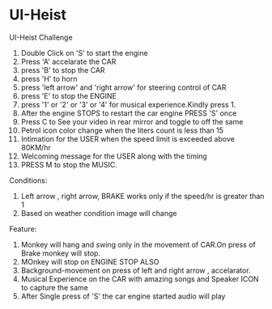 # UI-Heist
UI-Heist Challenge

1. Double Click on 'S' to start the engine
2. Press 'A' accelarate the CAR
3. press 'B' to stop the CAR
4. press 'H' to horn
5. press 'left arrow' and 'right arrow' for steering control of CAR
6. press 'E' to stop the ENGINE 
7. press '1' or  '2' or '3' or  '4' for musical experience.Kindly press 1.
8. After the engine  STOPS to restart the car engine PRESS 'S' once
9. Press C to See your video in rear mirror and toggle to off the same
10. Petrol icon color change when the liters count is less than 15
11. Intimation for the USER when  the speed limit is exceeded above 80KM/hr
12. Welcoming message for the USER along with the timing
13. PRESS M to stop the MUSIC.
    



Conditions:
1. Left arrow , right arrow, BRAKE works only if the speed/hr is greater than 1
2. Based on weather condition image will change



Feature:
1. Monkey will hang and swing only in the movement of CAR.On press of Brake monkey will stop.
2. MOnkey will stop on ENGINE STOP ALSO
3. Background-movement on press of left and right arrow , accelarator.
4. Musical Experience on the CAR with amazing songs and Speaker ICON to capture the same
5. After Single press of 'S' the car engine started audio will play
